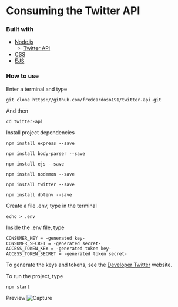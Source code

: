 # Consuming the Twitter API

### Built with
- [Node.js](https://nodejs.org/en/)
    - [Twitter API](https://www.npmjs.com/package/twitter)
- [CSS](https://developer.mozilla.org/en-US/docs/Web/CSS)
- [EJS](https://ejs.co/)

### How to use
Enter a terminal and type
````
git clone https://github.com/fredcardoso191/twitter-api.git
````

And then
````
cd twitter-api
````

Install project dependencies
````
npm install express --save
````
````
npm install body-parser --save
````
````
npm install ejs --save
````
````
npm install nodemon --save
````
````
npm install twitter --save
````
````
npm install dotenv --save
````

Create a file .env, type in the terminal
````
echo > .env
````

Inside the .env file, type
````
CONSUMER_KEY = -generated key-
CONSUMER_SECRET = -generated secret-
ACCESS_TOKEN_KEY = -generated token key-
ACCESS_TOKEN_SECRET = -generated token secret-
````
To generate the keys and tokens, see the [Developer Twitter](https://developer.twitter.com/en/products/twitter-api) website.

To run the project, type
````
npm start
````

Preview
![Capture](./frontend/imgs/preview.gif)
